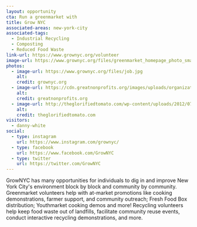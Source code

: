 ```yaml
---
layout: opportunity
cta: Run a greenmarket with
title: Grow NYC
associated-areas: new-york-city
associated-tags: 
  - Industrial Recycling
  - Composting
  - Reduced Food Waste
link-url: https://www.grownyc.org/volunteer
image-url: https://www.grownyc.org/files/greenmarket_homepage_photo_small.jpg
photos:
  - image-url: https://www.grownyc.org/files/job.jpg
    alt:
    credit: grownyc.org
  - image-url: https://cdn.greatnonprofits.org/images/uploads/organizations/ermin.jpg
    alt:
    credit: greatnonprofits.org
  - image-url: http://theglorifiedtomato.com/wp-content/uploads/2012/07/DSC_8841.jpg
    alt:
    credit: theglorifiedtomato.com
visitors:
  - danny-white
social:
  - type: instagram
    url: https://www.instagram.com/grownyc/
  - type: facebook
    url: https://www.facebook.com/GrowNYC
  - type: twitter
    url: https://twitter.com/GrowNYC
---
```

GrowNYC has many opportunities for individuals to dig in and improve New York City's environment block by block and community by community. Greenmarket volunteers help with at-market promotions like cooking demonstrations, farmer support, and community outreach; Fresh Food Box distribution; Youthmarket cooking demos and more! Recycling volunteers help keep food waste out of landfills, facilitate community reuse events, conduct interactive recycling demonstrations, and more.